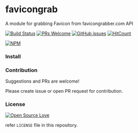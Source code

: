 # favicongrab

A module for grabbing Favicon from favicongrabber.com API

[![Build Status](https://travis-ci.org/anubhavsrivastava/favicongrab.svg?branch=master)](https://travis-ci.org/anubhavsrivastava/favicongrab)
[![PRs Welcome](https://img.shields.io/badge/PRs-welcome-brightgreen.svg?style=flat-square)](http://makeapullrequest.com)
[![GitHub issues](https://img.shields.io/github/issues/anubhavsrivastava/favicongrab.svg?style=flat-square)](https://github.com/anubhavsrivastava/favicongrab/issues)
[![HitCount](http://hits.dwyl.io/anubhavsrivastava/favicongrab.svg)](http://hits.dwyl.io/anubhavsrivastava/favicongrab)

[![NPM](https://nodei.co/npm/favicongrab.png?downloads=true&stars=true)](https://nodei.co/npm/favicongrab/)

### Install

### Contribution

Suggestions and PRs are welcome!

Please create issue or open PR request for contribution.

### License

[![Open Source Love](https://badges.frapsoft.com/os/mit/mit.svg?v=102)](LICENSE)

refer `LICENSE` file in this repository.
